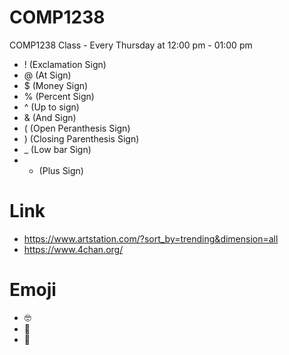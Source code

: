 # COMP1238
COMP1238 Class - Every Thursday at 12:00 pm - 01:00 pm
- ! (Exclamation Sign)
- @ (At Sign)
- $ (Money Sign)
- % (Percent Sign)
- ^ (Up to sign)
- & (And Sign)
- ( (Open Peranthesis Sign)
- ) (Closing Parenthesis Sign)
- _ (Low bar Sign)
- + (Plus Sign)
# Link
- https://www.artstation.com/?sort_by=trending&dimension=all
- https://www.4chan.org/
# Emoji
- 🤓
- 🗿
- 🔄

